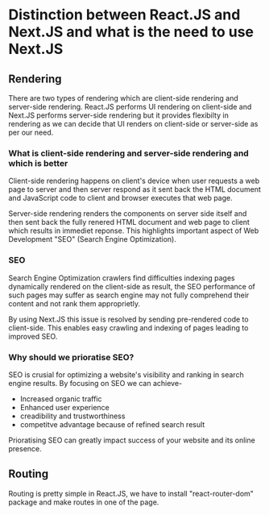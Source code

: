 <h1>Distinction between React.JS and Next.JS and what is the need to use Next.JS</h1>

<h2>Rendering</h2>

There are two types of rendering which are client-side rendering and server-side rendering. React.JS performs UI rendering on client-side and Next.JS performs server-side rendering but it provides flexibilty in rendering as we can decide that UI renders on client-side or server-side as per our need.


<h3>What is client-side rendering and server-side rendering and which is better</h3>

Client-side rendering happens on client's device when user requests a web page to server and then server respond as it sent back the HTML document and JavaScript code to client and browser executes that web page.

Server-side rendering renders the components on server side itself and then sent back the fully renered HTML document and web page to client which results in immediet reponse. This highlights important aspect of Web Development "SEO" (Search Engine Optimization).

<h3>SEO</h3>

Search Engine Optimization crawlers find difficulties indexing pages dynamically rendered on the client-side as result, the SEO performance of such pages may suffer as search engine may not fully comprehend their content and not rank them approprietly.

By using Next.JS this issue is resolved by sending pre-rendered code to client-side. This enables easy crawling and indexing of pages leading to improved SEO.

<h3>Why should we prioratise SEO?</h3>

SEO is crusial for optimizing a website's visibility and ranking in search engine results. By focusing on SEO we can achieve-

- Increased organic traffic
- Enhanced user experience
- creadibility and trustworthiness
- competitve advantage because of refined search result

Prioratising SEO can greatly impact success of your website and its online presence.

<h2>Routing</h2>

Routing is pretty simple in React.JS, we have to install "react-router-dom" package and make routes in one of the page.